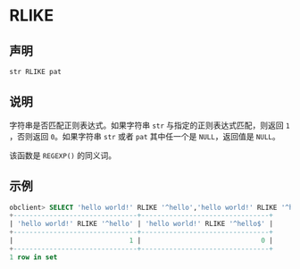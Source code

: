 # RLIKE

## 声明

```sql
str RLIKE pat
```

## 说明

字符串是否匹配正则表达式。如果字符串 `str` 与指定的正则表达式匹配，则返回 `1` ，否则返回 `0`。如果字符串 `str` 或者 `pat` 其中任一个是 `NULL`，返回值是 `NULL`。

该函数是 `REGEXP()` 的同义词。

## 示例

```sql
obclient> SELECT 'hello world!' RLIKE '^hello','hello world!' RLIKE '^hello$';
+-------------------------------+--------------------------------+
| 'hello world!' RLIKE '^hello' | 'hello world!' RLIKE '^hello$' |
+-------------------------------+--------------------------------+
|                             1 |                              0 |
+-------------------------------+--------------------------------+
1 row in set 
```
